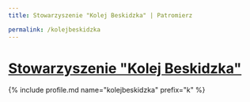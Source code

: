 ```yaml
---
title: Stowarzyszenie "Kolej Beskidzka" | Patromierz

permalink: /kolejbeskidzka
---
```


# [Stowarzyszenie "Kolej Beskidzka"](https://patronite.pl/kolejbeskidzka)

{% include profile.md name="kolejbeskidzka" prefix="k" %}
